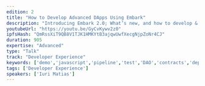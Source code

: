 ```yaml
---
edition: 2
title: "How to Develop Advanced DApps Using Embark"
description: "Introducing Embark 2.0; What’s new, and how to develop & test advanced DApps"
youtubeUrl: "https://youtu.be/GyCvKywv2z0"
ipfsHash: "QmRssXiT9QB8V1TJK1HMKYtB3ajqwUwfXecgNjpZoNr4CJ"
duration: 905
expertise: "Advanced"
type: "Talk"
track: "Developer Experience"
keywords: ['demo','javascript','pipeline','test','DAO','contracts','deploy','code','features','communication','whisper','storage','dapp','swarm','ipfs']
tags: ['Developer Experience']
speakers: ['Iuri Matias']
---
```

